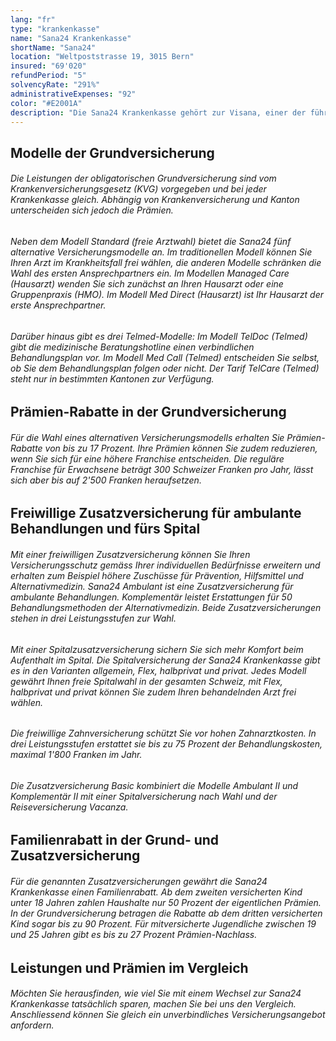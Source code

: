 ```yaml
---
lang: "fr"
type: "krankenkasse"
name: "Sana24 Krankenkasse"
shortName: "Sana24"
location: "Weltpoststrasse 19, 3015 Bern"
insured: "69'020"
refundPeriod: "5"
solvencyRate: "291%"
administrativeExpenses: "92"
color: "#E2001A"
description: "Die Sana24 Krankenkasse gehört zur Visana, einer der führenden Krankenversicherungen der Schweiz. Im Jahr 2018 zählte das Unternehmen mit Sitz in Bern mehr als 63'400 Versicherungsnehmer in der Grundversicherung. Daneben bietet die Krankenversicherung auch freiwillige Zusatzversicherungen an. Profitieren Sie jetzt von einem Vergleich der Prämien der Sana24 und finden Sie eine günstige Krankenkasse."
---
```


## Modelle der Grundversicherung

###### Die Leistungen der obligatorischen Grundversicherung sind vom Krankenversicherungsgesetz (KVG) vorgegeben und bei jeder Krankenkasse gleich. Abhängig von Krankenversicherung und Kanton unterscheiden sich jedoch die Prämien.

###### Neben dem Modell Standard (freie Arztwahl) bietet die Sana24 fünf alternative Versicherungsmodelle an. Im traditionellen Modell können Sie Ihren Arzt im Krankheitsfall frei wählen, die anderen Modelle schränken die Wahl des ersten Ansprechpartners ein. Im Modellen Managed Care (Hausarzt) wenden Sie sich zunächst an Ihren Hausarzt oder eine Gruppenpraxis (HMO). Im Modell Med Direct (Hausarzt) ist Ihr Hausarzt der erste Ansprechpartner.

###### Darüber hinaus gibt es drei Telmed-Modelle: Im Modell TelDoc (Telmed) gibt die medizinische Beratungshotline einen verbindlichen Behandlungsplan vor. Im Modell Med Call (Telmed) entscheiden Sie selbst, ob Sie dem Behandlungsplan folgen oder nicht. Der Tarif TelCare (Telmed) steht nur in bestimmten Kantonen zur Verfügung.

## Prämien-Rabatte in der Grundversicherung

###### Für die Wahl eines alternativen Versicherungsmodells erhalten Sie Prämien-Rabatte von bis zu 17 Prozent. Ihre Prämien können Sie zudem reduzieren, wenn Sie sich für eine höhere Franchise entscheiden. Die reguläre Franchise für Erwachsene beträgt 300 Schweizer Franken pro Jahr, lässt sich aber bis auf 2'500 Franken heraufsetzen.

## Freiwillige Zusatzversicherung für ambulante Behandlungen und fürs Spital

###### Mit einer freiwilligen Zusatzversicherung können Sie Ihren Versicherungsschutz gemäss Ihrer individuellen Bedürfnisse erweitern und erhalten zum Beispiel höhere Zuschüsse für Prävention, Hilfsmittel und Alternativmedizin. Sana24 Ambulant ist eine Zusatzversicherung für ambulante Behandlungen. Komplementär leistet Erstattungen für 50 Behandlungsmethoden der Alternativmedizin. Beide Zusatzversicherungen stehen in drei Leistungsstufen zur Wahl.

###### Mit einer Spitalzusatzversicherung sichern Sie sich mehr Komfort beim Aufenthalt im Spital. Die Spitalversicherung der Sana24 Krankenkasse gibt es in den Varianten allgemein, Flex, halbprivat und privat. Jedes Modell gewährt Ihnen freie Spitalwahl in der gesamten Schweiz, mit Flex, halbprivat und privat können Sie zudem Ihren behandelnden Arzt frei wählen.

###### Die freiwillige Zahnversicherung schützt Sie vor hohen Zahnarztkosten. In drei Leistungsstufen erstattet sie bis zu 75 Prozent der Behandlungskosten, maximal 1'800 Franken im Jahr.

###### Die Zusatzversicherung Basic kombiniert die Modelle Ambulant II und Komplementär II mit einer Spitalversicherung nach Wahl und der Reiseversicherung Vacanza.

## Familienrabatt in der Grund- und Zusatzversicherung

###### Für die genannten Zusatzversicherungen gewährt die Sana24 Krankenkasse einen Familienrabatt. Ab dem zweiten versicherten Kind unter 18 Jahren zahlen Haushalte nur 50 Prozent der eigentlichen Prämien. In der Grundversicherung betragen die Rabatte ab dem dritten versicherten Kind sogar bis zu 90 Prozent. Für mitversicherte Jugendliche zwischen 19 und 25 Jahren gibt es bis zu 27 Prozent Prämien-Nachlass.

## Leistungen und Prämien im Vergleich

###### Möchten Sie herausfinden, wie viel Sie mit einem Wechsel zur Sana24 Krankenkasse tatsächlich sparen, machen Sie bei uns den Vergleich. Anschliessend können Sie gleich ein unverbindliches Versicherungsangebot anfordern.
